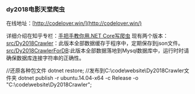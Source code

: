 ### dy2018电影天堂爬虫

在线地址：[http://codelover.win/](http://codelover.win/)

详细介绍在知乎专栏：[手把手教你用.NET Core写爬虫](https://zhuanlan.zhihu.com/p/24151412)
现有两个版本：
[src/Dy2018Crawler](https://github.com/liguobao/Dy2018Crawler/tree/master/src/Dy2018Crawler)：此版本全部数据缓存于程序中，定期保存到json文件。
[src/Dy2018CrawlerForDB](https://github.com/liguobao/Dy2018Crawler/tree/master/src/Dy2018CrawlerForDB):此版本全部数据落地到Mysql数据库中，运行时时请确保数据库连接字符串的正确性。


//还原各种包文件
dotnet restore;
//发布到C:\code\website\Dy2018Crawler文件夹
dotnet publish -r ubuntu.14.04-x64 -c Release -o "C:\code\website\Dy2018Crawler";

